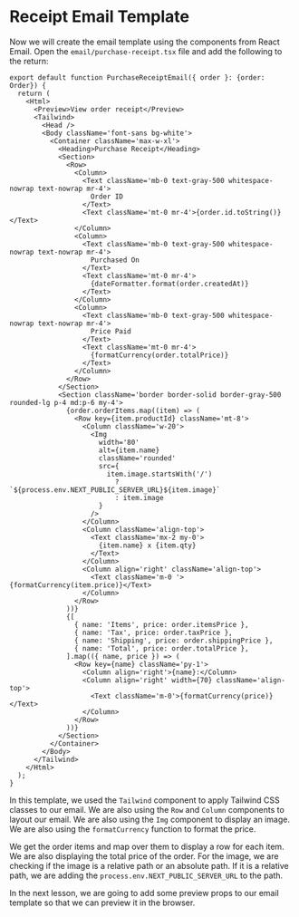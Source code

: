 # Receipt Email Template


Now we will create the email template using the components from React Email. Open the `email/purchase-receipt.tsx` file and add the following to the return:

```tsx
export default function PurchaseReceiptEmail({ order }: {order: Order}) {
  return (
    <Html>
      <Preview>View order receipt</Preview>
      <Tailwind>
        <Head />
        <Body className='font-sans bg-white'>
          <Container className='max-w-xl'>
            <Heading>Purchase Receipt</Heading>
            <Section>
              <Row>
                <Column>
                  <Text className='mb-0 text-gray-500 whitespace-nowrap text-nowrap mr-4'>
                    Order ID
                  </Text>
                  <Text className='mt-0 mr-4'>{order.id.toString()}</Text>
                </Column>
                <Column>
                  <Text className='mb-0 text-gray-500 whitespace-nowrap text-nowrap mr-4'>
                    Purchased On
                  </Text>
                  <Text className='mt-0 mr-4'>
                    {dateFormatter.format(order.createdAt)}
                  </Text>
                </Column>
                <Column>
                  <Text className='mb-0 text-gray-500 whitespace-nowrap text-nowrap mr-4'>
                    Price Paid
                  </Text>
                  <Text className='mt-0 mr-4'>
                    {formatCurrency(order.totalPrice)}
                  </Text>
                </Column>
              </Row>
            </Section>
            <Section className='border border-solid border-gray-500 rounded-lg p-4 md:p-6 my-4'>
              {order.orderItems.map((item) => (
                <Row key={item.productId} className='mt-8'>
                  <Column className='w-20'>
                    <Img
                      width='80'
                      alt={item.name}
                      className='rounded'
                      src={
                        item.image.startsWith('/')
                          ? `${process.env.NEXT_PUBLIC_SERVER_URL}${item.image}`
                          : item.image
                      }
                    />
                  </Column>
                  <Column className='align-top'>
                    <Text className='mx-2 my-0'>
                      {item.name} x {item.qty}
                    </Text>
                  </Column>
                  <Column align='right' className='align-top'>
                    <Text className='m-0 '>{formatCurrency(item.price)}</Text>
                  </Column>
                </Row>
              ))}
              {[
                { name: 'Items', price: order.itemsPrice },
                { name: 'Tax', price: order.taxPrice },
                { name: 'Shipping', price: order.shippingPrice },
                { name: 'Total', price: order.totalPrice },
              ].map(({ name, price }) => (
                <Row key={name} className='py-1'>
                  <Column align='right'>{name}:</Column>
                  <Column align='right' width={70} className='align-top'>
                    <Text className='m-0'>{formatCurrency(price)}</Text>
                  </Column>
                </Row>
              ))}
            </Section>
          </Container>
        </Body>
      </Tailwind>
    </Html>
  );
}
```

In this template, we used the `Tailwind` component to apply Tailwind CSS classes to our email. We are also using the `Row` and `Column` components to layout our email. We are also using the `Img` component to display an image. We are also using the `formatCurrency` function to format the price.

We get the order items and map over them to display a row for each item. We are also displaying the total price of the order. For the image, we are checking if the image is a relative path or an absolute path. If it is a relative path, we are adding the `process.env.NEXT_PUBLIC_SERVER_URL` to the path.

In the next lesson, we are going to add some preview props to our email template so that we can preview it in the browser.
